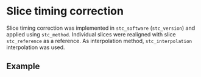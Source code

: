 # Slice timing correction

Slice timing correction was implemented in `stc_software` (`stc_version`) and
applied using `stc_method`. Individual slices were realigned with slice
`stc_reference` as a reference. As interpolation method, `stc_interpolation`
interpolation was used.

## Example
